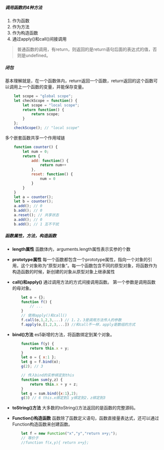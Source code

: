 ##### 调用函数的4种方法
1. 作为函数
2. 作为方法
3. 作为构造函数
4. 通过apply()和call()间接调用

> 普通函数的调用，有return，则返回的是return语句后面的表达式的值，否则是undefined。


##### 闭包
基本理解就是，在一个函数体内，return返回一个函数，return返回的这个函数可以调用上一个函数的变量，并能保存变量。
    
``` javascript
    let scope = "global scope";
    let checkScope = function() {
        let scope = "local scope";
        return function() {
            return scope;
        }
    };
    checkScope(); // "local scope"
```
多个嵌套函数共享一个作用域链
``` javascript
    function counter() {
        let num = 0;
        return {
            add: function() {
                return num++
            },
            reset: function() {
                num = 0
            }
        }
    }
    let a = counter();
    let b = counter();
    a.add(); // 0
    b.add(); // 0
    a.reset(); // 共享状态
    a.add(); // 0
    b.add(); // 1 互不干扰
```
##### 函数属性，方法，构造函数
* __length属性__
    函数体内，arguments.length属性表示实参的个数

* __prototype属性__
    每一个函数都包含一个prototype属性，指向一个对象的引用，这个对象称为“原型对象”。每一个函数包含不同的原型对象，将函数作为构造函数的时候，新创建的对象从原型对象上继承属性
* __call()和apply()__
    通过调用方法的方式间接调用函数。
    第一个参数是调用函数的母对象。
    ``` javascript
        let o = {};
        function f() {
            // ...
        }
        // 使用apply()和call()
        f.call(o,1,2,3,...) // 1，2，3是调用方法传人的参数
        f.apply(o,[1,2,3,...]) //和call不一样，apply是数组的方式
    ```

* __bind()方法__
    es5新增的方法，将函数绑定到某个对象。
    ``` javascript
        function f(y) {
            return this.x + y;
        }
        let o = { x:1 };
        let g = f.bind(o);
        g(2); // 3

        // 传入bind的实参绑定到this
        function sum(y,z) {
            return this.x + y + z;
        }
        let g = sum.bind({x:1},2);
        g(3) // 6 this.x绑定到1 y绑定到2，z绑定到3
    ```
* __toString()方法__
    大多数的toString()方法返回的是函数的完整源码。
* __Function()构造函数__
    函数除了函数定义语句，函数直接量表达式，还可以通过Function构造函数来创建函数。
    ``` javascript
        let f = new Function("x","y","return x+y;");
        // 等价于
        //function f(x,y){ return x+y};
    ```